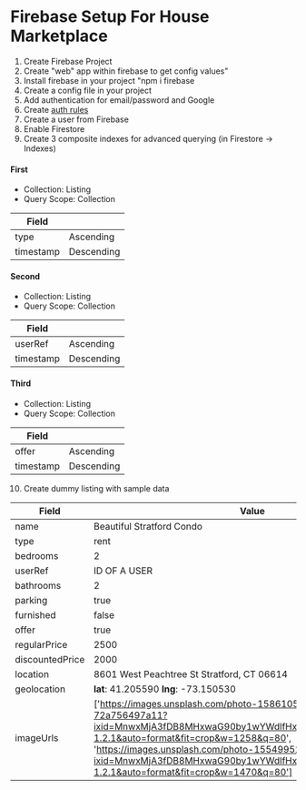 # Firebase Setup For House Marketplace

1. Create Firebase Project
2. Create "web" app within firebase to get config values"
3. Install firebase in your project "npm i firebase
4. Create a config file in your project
5. Add authentication for email/password and Google
6. Create [auth rules](https://gist.github.com/bradtraversy/6d7de7e877d169a6aa4e61140d25767f)
7. Create a user from Firebase
8. Enable Firestore
9. Create 3 composite indexes for advanced querying (in Firestore -> Indexes)

#### First

- Collection: Listing
- Query Scope: Collection

| Field      |  |
| ----------- | ----------- |
| type      | Ascending       |
| timestamp   | Descending        |


#### Second

- Collection: Listing
- Query Scope: Collection

| Field      |  |
| ----------- | ----------- |
| userRef      | Ascending       |
| timestamp   | Descending        |

#### Third

- Collection: Listing
- Query Scope: Collection

| Field      |  |
| ----------- | ----------- |
| offer      | Ascending       |
| timestamp   | Descending        |

10. Create dummy listing with sample data

| Field      | Value |
| ----------- | ----------- |
| name     |     Beautiful Stratford Condo   |
| type   | rent        |
| bedrooms   | 2        |
| userRef   | ID OF A USER        |
| bathrooms   | 2        |
| parking   | true        |
| furnished   | false        |
| offer   | true        |
| regularPrice   | 2500        |
| discountedPrice   | 2000        |
| location   | 8601 West Peachtree St Stratford, CT 06614        |
| geolocation   | **lat**: 41.205590  **lng**: -73.150530         |
| imageUrls   | ['https://images.unsplash.com/photo-1586105251261-72a756497a11?ixid=MnwxMjA3fDB8MHxwaG90by1wYWdlfHx8fGVufDB8fHx8&ixlib=rb-1.2.1&auto=format&fit=crop&w=1258&q=80', 'https://images.unsplash.com/photo-1554995207-c18c203602cb?ixid=MnwxMjA3fDB8MHxwaG90by1wYWdlfHx8fGVufDB8fHx8&ixlib=rb-1.2.1&auto=format&fit=crop&w=1470&q=80']        |
